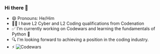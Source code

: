 ### Hi there 👋

- 😄 Pronouns: He/Him
- 👨‍🎓 I have L2 Cyber and L2 Coding qualifications from Codenation
- ✅ I’m currently working on Codewars and learning the fundamentals of Python 🐍
- 🔍 I'm looking forward to achieving a position in the coding industry.
- ⚡ ![Codewars](https://github.r2v.ch/codewars?user=taeccles)

